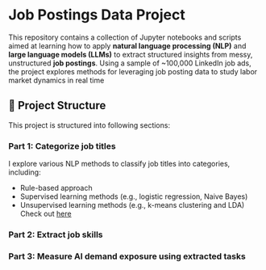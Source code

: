 # Job Postings Data Project

This repository contains a collection of Jupyter notebooks and scripts aimed at learning how to apply **natural language processing (NLP)** and **large language models (LLMs)** to extract structured insights from messy, unstructured **job postings**. Using a sample of ~100,000 LinkedIn job ads, the project explores methods for leveraging job posting data to study labor market dynamics in real time


## 📁 Project Structure

This project is structured into following sections: 

### Part 1: Categorize job titles 
I explore various NLP methods to classify job titles into categories, including:
* Rule-based approach
* Supervised learning methods (e.g., logistic regression, Naive Bayes)
* Unsupervised learning methods (e.g., k-means clustering and LDA)
Check out [here](https://github.com/yukyungkoh/job-postings-data-project/tree/main/1_categorize-job-titles)

### Part 2: Extract job skills 

### Part 3: Measure AI demand exposure using extracted tasks 
